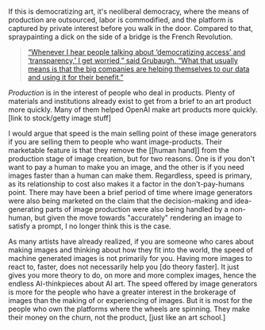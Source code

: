 ---
---



If this is democratizing art, it's neoliberal democracy, where the means of production are outsourced, labor is commodified, and the platform is captured by private interest before you walk in the door. Compared to that, spraypainting a dick on the side of a bridge is the French Revolution.

> [“Whenever I hear people talking about ‘democratizing access’ and ‘transparency,’ I get worried,” said Grubaugh. “What that usually means is that the big companies are helping themselves to our data and using it for their benefit.”](https://www.forbes.com/sites/robsalkowitz/2022/09/16/ai-is-coming-for-commercial-art-jobs-can-it-be-stopped/?sh=26685a7554b0)


*Production* is in the interest of people who deal in products. Plenty of materials and institutions already exist to get from a brief to an art product more quickly. Many of them helped OpenAI make art products more quickly. [link to stock/getty image stuff]

I would argue that speed is the main selling point of these image generators if you are selling them to people who want image-products. Their marketable feature is that they remove the [[human hand]] from the production stage of image creation, but for two reasons. One is if you don't want to pay a human to make you an image, and the other is if you need images faster than a human can make them. Regardless, speed is primary, as its relationship to cost also makes it a factor in the don't-pay-humans point. There may have been a brief period of time where image generators were also being marketed on the claim that the decision-making and idea-generating parts of image production were also being handled by a non-human, but given the move towards "accurately" rendering an image to satisfy a prompt, I no longer think this is the case.

As many artists have already realized, if you are someone who cares about making images and thinking about how they fit into the world, the speed of machine generated images is not primarily for you. Having more images to react to, faster, does not necessarily help you [do theory faster]. It just gives you more theory to do, on more and more complex images, hence the endless AI-thinkpieces about AI art. The speed offered by image generators is more for the people who have a greater interest in the brokerage of images than the making of or experiencing of images. But it is most for the people who own the platforms where the wheels are spinning. They make their money on the churn, not the product, [just like an art school.]